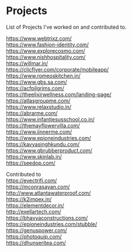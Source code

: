 # Projects
List of Projects I've worked on and contributed to.

https://www.webtrixz.com/ <br>
https://www.fashion-identity.com/ <br>
https://www.explorecosmo.com/ <br>
https://www.nishhospitality.com/ <br>
https://willmar.in/ <br>
https://clicflyer.com/corporate/mobileapp/ <br>
https://www.romeoskitchen.in/ <br>
https://www.gbs.sa.com/ <br>
https://acfpilgrims.com/ <br>
https://theelixirwellness.com/landing-page/ <br>
https://atlasgroupme.com/ <br>
https://www.relaxstudio.in/  <br>
https://abrarme.com/ <br>
https://www.infantjesusschool.co.in/ <br>
https://themayflowervilla.com/ <br>
https://www.iinnerme.com/ <br>
https://www.epioneindustries.com/ <br>
https://kavyasinghkundu.com/ <br>
https://www.gbrubberproduct.com/  <br>
https://www.skinlab.in/ <br>
https://seedop.com/ <br>


Contributed to <br>
https://evectrifi.com/ <br>
https://mconrasayan.com/ <br>
http://www.atlantawaterproof.com/ <br>
https://k2impex.in/  <br>
https://elementdecor.in/  <br>
http://exellartech.com/ <br>
https://bhavyaconstructions.com/ <br>
https://epioneindustries.com/stubble/ <br>
https://genuspower.com/ <br>
https://photoquip.com/ <br>
https://dhunseritea.com/  <br>


